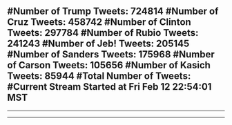 #Number of Trump Tweets: 724814
#Number of Cruz Tweets: 458742
#Number of Clinton Tweets: 297784
#Number of Rubio Tweets: 241243
#Number of Jeb! Tweets: 205145
#Number of Sanders Tweets: 175968
#Number of Carson Tweets: 105656
#Number of Kasich Tweets: 85944
#Total Number of Tweets:  
#Current Stream Started at Fri Feb 12 22:54:01 MST
---
---
---

